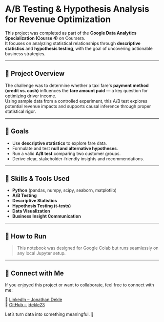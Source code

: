 # A/B Testing & Hypothesis Analysis for Revenue Optimization

This project was completed as part of the **Google Data Analytics Specialization (Course 4)** on Coursera.  
It focuses on analyzing statistical relationships through **descriptive statistics** and **hypothesis testing**, with the goal of uncovering actionable business strategies.

---

## 📌 Project Overview

The challenge was to determine whether a taxi fare's **payment method (credit vs. cash)** influences the **fare amount paid** — a key question for optimizing driver income.  
Using sample data from a controlled experiment, this A/B test explores potential revenue impacts and supports causal inference through proper statistical rigor.

---

## 🎯 Goals

- Use **descriptive statistics** to explore fare data.
- Formulate and test **null and alternative hypotheses**.
- Run a valid **A/B test** comparing two customer groups.
- Derive clear, stakeholder-friendly insights and recommendations.

---

## 🧠 Skills & Tools Used

- **Python** (pandas, numpy, scipy, seaborn, matplotlib)
- **A/B Testing**
- **Descriptive Statistics**
- **Hypothesis Testing (t-tests)**
- **Data Visualization**
- **Business Insight Communication**

---

## 🚀 How to Run

> This notebook was designed for Google Colab but runs seamlessly on any local Jupyter setup.
---

## 🤝 Connect with Me

If you enjoyed this project or want to collaborate, feel free to connect with me:

🔗 [LinkedIn – Jonathan Dekle](https://www.linkedin.com/in/jdekle23)  
🐙 [GitHub – jdekle23](https://github.com/jdekle23)

Let’s turn data into something meaningful. 🚀
